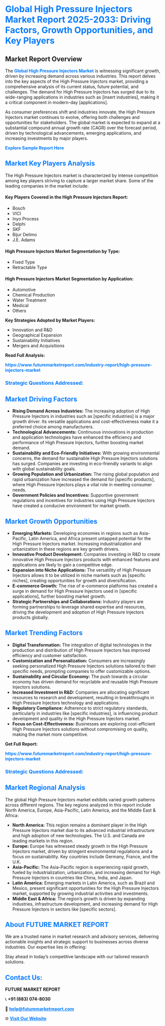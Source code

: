 <h1 style="color: #007BFF;">Global High Pressure Injectors Market Report 2025-2033: Driving Factors, Growth Opportunities, and Key Players</h1>

<section id="overview">
<h2>Market Report Overview</h2>
<p>The <a href="https://www.futuremarketreport.com/industry-report/high-pressure-injectors-market" style="color: #007BFF; text-decoration: none;"><strong>Global High Pressure Injectors Market</strong></a> is witnessing significant growth, driven by increasing demand across various industries. This report delves into the key aspects of the High Pressure Injectors market, providing a comprehensive analysis of its current status, future potential, and challenges. The demand for High Pressure Injectors has surged due to its wide-ranging applications in industries such as [insert industries], making it a critical component in modern-day [applications].</p>
<p>As consumer preferences shift and industries innovate, the High Pressure Injectors market continues to evolve, offering both challenges and opportunities for stakeholders. The global market is expected to expand at a substantial compound annual growth rate (CAGR) over the forecast period, driven by technological advancements, emerging applications, and increasing investments by major players.</p>
</section>

<section id="overview">
<p><a href="https://www.futuremarketreport.com/request-sample/reportId=88724" style="color: #007BFF; text-decoration: none;"><strong>Explore Sample Report Here</strong></a></p>
</section>

<section id="key-players">
<h2 style="color: #007BFF;">Market Key Players Analysis</h2>
<p>The High Pressure Injectors market is characterized by intense competition among key players striving to capture a larger market share. Some of the leading companies in the market include:</p>
<h4>Key Players Covered in the High Pressure Injectors Report:</h4>
<ul><li>Bosch</li><li>VICI</li><li>Inyo Process</li><li>Delphi</li><li>SKF</li><li>Bijur Delimo</li><li>J.E. Adams</li></ul>
<h4>High Pressure Injectors Market Segmentation by Type:</h4>
<ul><li>Fixed Type</li><li>Retractable Type</li></ul>

<h4>High Pressure Injectors Market Segmentation by Application:</h4>
<ul><li>Automotive</li><li>Chemical Production</li><li>Water Treatment</li><li>Medical</li><li>Others</li></ul>
<p><strong>Key Strategies Adopted by Market Players:</strong></p>
<ul>
<li>Innovation and R&D</li>
<li>Geographical Expansion</li>
<li>Sustainability Initiatives</li>
<li>Mergers and Acquisitions</li>
</ul>
</section>

<section>
<p><strong>Read Full Analysis: </strong></p><a href="https://www.futuremarketreport.com/industry-report/high-pressure-injectors-market" style="color: #007BFF; text-decoration: none;"><strong>https://www.futuremarketreport.com/industry-report/high-pressure-injectors-market</strong></a>
<h3 style="color: #007BFF;">Strategic Questions Addressed:</h3>
</section>

<section id="driving-factors">
<h2 style="color: #007BFF;">Market Driving Factors</h2>
<ul>
<li><strong>Rising Demand Across Industries:</strong> The increasing adoption of High Pressure Injectors in industries such as [specific industries] is a major growth driver. Its versatile applications and cost-effectiveness make it a preferred choice among manufacturers.</li>
<li><strong>Technological Advancements:</strong> Continuous innovations in production and application technologies have enhanced the efficiency and performance of High Pressure Injectors, further boosting market demand.</li>
<li><strong>Sustainability and Eco-Friendly Initiatives:</strong> With growing environmental concerns, the demand for sustainable High Pressure Injectors solutions has surged. Companies are investing in eco-friendly variants to align with global sustainability goals.</li>
<li><strong>Growing Population and Urbanization:</strong> The rising global population and rapid urbanization have increased the demand for [specific products], where High Pressure Injectors plays a vital role in meeting consumer needs.</li>
<li><strong>Government Policies and Incentives:</strong> Supportive government regulations and incentives for industries using High Pressure Injectors have created a conducive environment for market growth.</li>
</ul>
</section>

<section id="growth-opportunities">
<h2 style="color: #007BFF;">Market Growth Opportunities</h2>
<ul>
<li><strong>Emerging Markets:</strong> Developing economies in regions such as Asia-Pacific, Latin America, and Africa present untapped potential for the High Pressure Injectors market. Increasing industrialization and urbanization in these regions are key growth drivers.</li>
<li><strong>Innovative Product Development:</strong> Companies investing in R&D to create innovative High Pressure Injectors products with enhanced features and applications are likely to gain a competitive edge.</li>
<li><strong>Expansion into Niche Applications:</strong> The versatility of High Pressure Injectors allows it to be utilized in niche markets such as [specific niches], creating opportunities for growth and diversification.</li>
<li><strong>E-commerce Growth:</strong> The rise of e-commerce platforms has created a surge in demand for High Pressure Injectors used in [specific applications], further boosting market growth.</li>
<li><strong>Strategic Partnerships and Collaborations:</strong> Industry players are forming partnerships to leverage shared expertise and resources, driving the development and adoption of High Pressure Injectors products globally.</li>
</ul>
</section>

<section id="trending-factors">
<h2 style="color: #007BFF;">Market Trending Factors</h2>
<ul>
<li><strong>Digital Transformation:</strong> The integration of digital technologies in the production and distribution of High Pressure Injectors has improved efficiency and customer satisfaction.</li>
<li><strong>Customization and Personalization:</strong> Consumers are increasingly seeking personalized High Pressure Injectors solutions tailored to their specific needs, prompting companies to offer customizable options.</li>
<li><strong>Sustainability and Circular Economy:</strong> The push towards a circular economy has driven demand for recyclable and reusable High Pressure Injectors solutions.</li>
<li><strong>Increased Investment in R&D:</strong> Companies are allocating significant resources to research and development, resulting in breakthroughs in High Pressure Injectors technology and applications.</li>
<li><strong>Regulatory Compliance:</strong> Adherence to strict regulatory standards, particularly in industries like [specific industries], is influencing product development and quality in the High Pressure Injectors market.</li>
<li><strong>Focus on Cost-Effectiveness:</strong> Businesses are exploring cost-efficient High Pressure Injectors solutions without compromising on quality, making the market more competitive.</li>
</ul>
</section>

<section>
<p><strong>Get Full Report: </strong></p><a href="https://www.futuremarketreport.com/industry-report/high-pressure-injectors-market" style="color: #007BFF; text-decoration: none;"><strong>https://www.futuremarketreport.com/industry-report/high-pressure-injectors-market</strong></a>
<h3 style="color: #007BFF;">Strategic Questions Addressed:</h3>
</section>


<section id="regional-analysis">
<h2 style="color: #007BFF;">Market Regional Analysis</h2>
<p>The global High Pressure Injectors market exhibits varied growth patterns across different regions. The key regions analyzed in this report include North America, Europe, Asia-Pacific, Latin America, and the Middle East & Africa:</p>
<ul>
<li><strong>North America:</strong> This region remains a dominant player in the High Pressure Injectors market due to its advanced industrial infrastructure and high adoption of new technologies. The U.S. and Canada are leading markets in this region.</li>
<li><strong>Europe:</strong> Europe has witnessed steady growth in the High Pressure Injectors market, driven by stringent environmental regulations and a focus on sustainability. Key countries include Germany, France, and the U.K.</li>
<li><strong>Asia-Pacific:</strong> The Asia-Pacific region is experiencing rapid growth, fueled by industrialization, urbanization, and increasing demand for High Pressure Injectors in countries like China, India, and Japan.</li>
<li><strong>Latin America:</strong> Emerging markets in Latin America, such as Brazil and Mexico, present significant opportunities for the High Pressure Injectors market, supported by growing industrial activities and investments.</li>
<li><strong>Middle East & Africa:</strong> The region’s growth is driven by expanding industries, infrastructure development, and increasing demand for High Pressure Injectors in sectors like [specific sectors].</li>
</ul>
</section>

<footer>
<h2 style="color: #007BFF;">About FUTURE MARKET REPORT</h2>
<p>We are a trusted name in market research and advisory services, delivering actionable insights and strategic support to businesses across diverse industries. Our expertise lies in offering:</p>

<p>Stay ahead in today’s competitive landscape with our tailored research solutions.</p>

<h2 style="color: #007BFF;">Contact Us:</h2>
<p><strong>FUTURE MARKET REPORT</strong></p>
<p>📞 <strong>+91 (883) 074-8030</strong></p>
<p>📧 <strong><a href="mailto:help@futuremarketreport.com" style="color: #007BFF;">help@futuremarketreport.com</a></strong></p>
<p>🌐 <strong><a href="https://www.futuremarketreport.com/" style="color: #007BFF;">Visit Our Website</a></strong></p>
</footer>